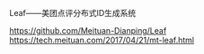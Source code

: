 Leaf——美团点评分布式ID生成系统

https://github.com/Meituan-Dianping/Leaf
https://tech.meituan.com/2017/04/21/mt-leaf.html








